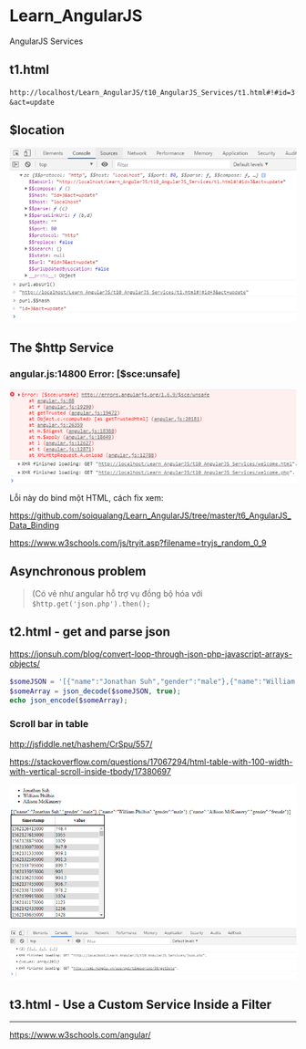 # Learn_AngularJS
AngularJS Services

## t1.html

`http://localhost/Learn_AngularJS/t10_AngularJS_Services/t1.html#!#id=3&act=update`

## $location

<img src="h1.PNG">

## The $http Service

### angular.js:14800 Error: [$sce:unsafe]

<img src="h2.PNG">

Lỗi này do bind một HTML, cách fix xem:

https://github.com/soiqualang/Learn_AngularJS/tree/master/t6_AngularJS_Data_Binding



https://www.w3schools.com/js/tryit.asp?filename=tryjs_random_0_9


## Asynchronous problem

> (Có vẻ như angular hỗ trợ vụ đồng bộ hóa với `$http.get('json.php').then();`

## t2.html - get and parse json

https://jonsuh.com/blog/convert-loop-through-json-php-javascript-arrays-objects/

```php
$someJSON = '[{"name":"Jonathan Suh","gender":"male"},{"name":"William Philbin","gender":"male"},{"name":"Allison McKinnery","gender":"female"}]';
$someArray = json_decode($someJSON, true);
echo json_encode($someArray);
```

### Scroll bar in table

http://jsfiddle.net/hashem/CrSpu/557/

https://stackoverflow.com/questions/17067294/html-table-with-100-width-with-vertical-scroll-inside-tbody/17380697

<img src="h3.PNG">

## t3.html - Use a Custom Service Inside a Filter




---

https://www.w3schools.com/angular/